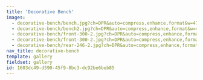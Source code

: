 ```yaml
---
title: 'Decorative Bench'
images:
  - decorative-bench/bench.jpg?ch=DPR&auto=compress,enhance,format&w=475&h=300
  - decorative-bench/bench2.jpg?ch=DPR&auto=compress,enhance,format&w=475&h=300
  - decorative-bench/front-300-2.jpg?ch=DPR&auto=compress,enhance,format&exp=2&sharp=50&w=475&h=300
  - decorative-bench/front-300-2.jpg?ch=DPR&auto=compress,enhance,format&w=475&h=300
  - decorative-bench/rear-246-2.jpg?ch=DPR&auto=compress,enhance,format&w=475&h=300
nav_title: decorative-bench
template: gallery
fieldset: gallery
id: 1603dc49-d590-45f9-8bc3-dc92be6beb85
---
```

